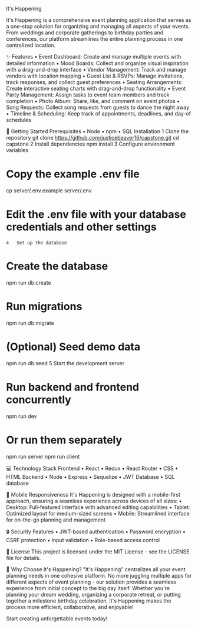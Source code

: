 It's Happening

It's Happening is a comprehensive event planning application that serves as a one-stop solution for organizing and managing all aspects of your events. From weddings and corporate gatherings to birthday parties and conferences, our platform streamlines the entire planning process in one centralized location.

✨ Features
	•	Event Dashboard: Create and manage multiple events with detailed information
	•	Mood Boards: Collect and organize visual inspiration with a drag-and-drop interface
	•	Vendor Management: Track and manage vendors with location mapping
	•	Guest List & RSVPs: Manage invitations, track responses, and collect guest preferences
	•	Seating Arrangements: Create interactive seating charts with drag-and-drop functionality
	•	Event Party Management: Assign tasks to event team members and track completion
	•	Photo Album: Share, like, and comment on event photos
	•	Song Requests: Collect song requests from guests to dance the night away
	•	Timeline & Scheduling: Keep track of appointments, deadlines, and day-of schedules

🚀 Getting Started
Prerequisites
	•	Node
	•	npm
	•	SQL
Installation
	1	Clone the repository
git clone https://github.com/justicebeaver16/capstone.git
cd capstone
	2	Install dependencies
npm install
	3	Configure environment variables
# Copy the example .env file
cp server/.env.example server/.env

# Edit the .env file with your database credentials and other settings
	4	Set up the database
# Create the database
npm run db:create

# Run migrations
npm run db:migrate

# (Optional) Seed demo data
npm run db:seed
	5	Start the development server
# Run backend and frontend concurrently
npm run dev

# Or run them separately
npm run server
npm run client

💻 Technology Stack
Frontend
	•	React
	•	Redux
	•	React Router
	•	CSS
    •   HTML
Backend
	•	Node
	•	Express
	•	Sequelize
	•	JWT
Database
	•	SQL database

📱 Mobile Responsiveness
It's Happening is designed with a mobile-first approach, ensuring a seamless experience across devices of all sizes:
	•	Desktop: Full-featured interface with advanced editing capabilities
	•	Tablet: Optimized layout for medium-sized screens
	•	Mobile: Streamlined interface for on-the-go planning and management

🔒 Security Features
	•	JWT-based authentication
	•	Password encryption
	•	CSRF protection
	•	Input validation
	•	Role-based access control

📝 License
This project is licensed under the MIT License - see the LICENSE file for details.

🎉 Why Choose It's Happening?
"It's Happening" centralizes all your event planning needs in one cohesive platform. No more juggling multiple apps for different aspects of event planning - our solution provides a seamless experience from initial concept to the big day itself.
Whether you're planning your dream wedding, organizing a corporate retreat, or putting together a milestone birthday celebration, It's Happening makes the process more efficient, collaborative, and enjoyable!

Start creating unforgettable events today!